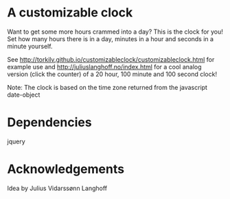 A customizable clock
=================

Want to get some more hours crammed into a day? This is the clock for you! 
Set how many hours there is in a day, minutes in a hour and seconds in a minute yourself.

See http://torkilv.github.io/customizableclock/customizableclock.html for example use and 
http://juliuslanghoff.no/index.html for a cool analog version (click the counter) of a 20 hour, 100 minute and 100 second clock!

Note: The clock is based on the time zone returned from the javascript date-object

Dependencies
=================
jquery


Acknowledgements
=================
Idea by Julius Vidarssønn Langhoff
